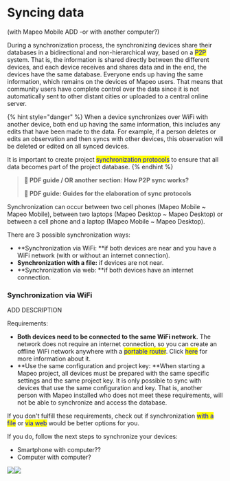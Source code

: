 # Syncing data

(with Mapeo Mobile ADD -or with another computer?)

During a synchronization process, the synchronizing devices share their databases in a bidirectional and non-hierarchical way, based on a <mark style="color:blue;">P2P</mark> system. That is, the information is shared directly between the different devices, and each device receives and shares data and in the end, the devices have the same database. Everyone ends up having the same information, which remains on the devices of Mapeo users. That means that community users have complete control over the data since it is not automatically sent to other distant cities or uploaded to a central online server.&#x20;

{% hint style="danger" %}
When a device synchronizes over WiFi with another device, both end up having the same information, this includes any edits that have been made to the data. For example, if a person deletes or edits an observation and then syncs with other devices, this observation will be deleted or edited on all synced devices.&#x20;

It is important to create project <mark style="color:blue;">synchronization protocols</mark> to ensure that all data becomes part of the project database.&#x20;
{% endhint %}

> **📖 PDF guide / OR another section: How P2P sync works?**
>
> **📖 PDF guide: Guides for the elaboration of sync protocols**

Synchronization can occur between two cell phones (Mapeo Mobile \~ Mapeo Mobile), between two laptops (Mapeo Desktop \~ Mapeo Desktop) or between a cell phone and a laptop (Mapeo Mobile \~ Mapeo Desktop).&#x20;

There are 3 possible synchronization ways:

* **Synchronization via WiFi: **if both devices are near and you have a WiFi network (with or without an internet connection).
* **Synchronization with a file:** if devices are not near.
* **Synchronization via web: **if both devices have an internet connection.

### Synchronization via WiFi

ADD DESCRIPTION

Requirements:

* **Both devices need to be connected to the same WiFi network.** The network does not require an internet connection, so you can create an offline WiFi network anywhere with a <mark style="color:blue;">portable router</mark>. Click <mark style="color:blue;">here</mark> for more information about it.
* **Use the same configuration and project key: **When starting a Mapeo project, all devices must be prepared with the same specific settings and the same project key. It is only possible to sync with devices that use the same configuration and key. That is, another person with Mapeo installed who does not meet these requirements, will not be able to synchronize and access the database.

If you don't fulfill these requirements, check out if synchronization <mark style="color:blue;">with a file</mark> or <mark style="color:blue;">via web</mark> would be better options for you.&#x20;

If you do, follow the next steps to synchronize your devices:

* Smartphone with computer??
* Computer with computer?

![](https://lh4.googleusercontent.com/GtkQOUPSmIrJ00O3OUCRp9BJFJSgXZXYld322lfwag94Waq4W6-njQyO1nD02Qy8-I\_dKnfATSVRNDq-IG5whmpsMRYyqPLmESjG86RCex-1xy0x23G5A-gYRfMbdA)![](https://lh5.googleusercontent.com/wP-UUu8ItDmOtvWOV5\_jCd1CSe4qwhsKxQN5HMDDnNAnAMlfmr6HZNolX8x-5zGKjxiyCRnbwU3pPis1GPCBuuIkanCJ74ZXgzilKPI4NnmIj-IuGeHFZmDzWJMjWg)

